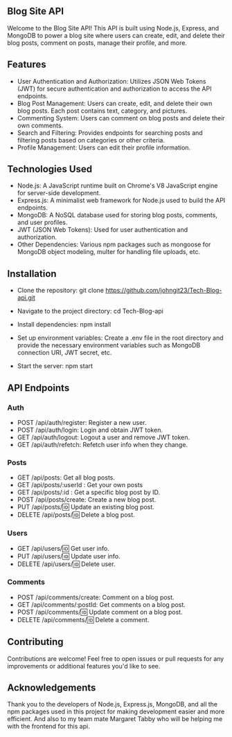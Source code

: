 ## Blog Site API

Welcome to the Blog Site API! This API is built using Node.js, Express, and MongoDB to power a blog site where users can create, edit, and delete their blog posts, comment on posts, manage their profile, and more.

## Features

- User Authentication and Authorization: Utilizes JSON Web Tokens (JWT) for secure authentication and authorization to access the API endpoints.
- Blog Post Management: Users can create, edit, and delete their own blog posts. Each post contains text, category, and pictures.
- Commenting System: Users can comment on blog posts and delete their own comments.
- Search and Filtering: Provides endpoints for searching posts and filtering posts based on categories or other criteria.
- Profile Management: Users can edit their profile information.

## Technologies Used

- Node.js: A JavaScript runtime built on Chrome's V8 JavaScript engine for server-side development.
- Express.js: A minimalist web framework for Node.js used to build the API endpoints.
- MongoDB: A NoSQL database used for storing blog posts, comments, and user profiles.
- JWT (JSON Web Tokens): Used for user authentication and authorization.
- Other Dependencies: Various npm packages such as mongoose for MongoDB object modeling, multer for handling file uploads, etc.

## Installation

- Clone the repository:
  git clone https://github.com/johngit23/Tech-Blog-api.git
- Navigate to the project directory:
  cd Tech-Blog-api
- Install dependencies:
  npm install
- Set up environment variables:
  Create a .env file in the root directory and provide the necessary environment variables such as MongoDB connection URI, JWT secret, etc.

- Start the server:
  npm start

## API Endpoints

### Auth

- POST /api/auth/register: Register a new user.
- POST /api/auth/login: Login and obtain JWT token.
- GET /api/auth/logout: Logout a user and remove JWT token.
- GET /api/auth/refetch: Refetch user info when they change.

### Posts

- GET /api/posts: Get all blog posts.
- GET /api/posts/:userId : Get your own posts
- GET /api/posts/:id : Get a specific blog post by ID.
- POST /api/posts/create: Create a new blog post.
- PUT /api/posts/:id: Update an existing blog post.
- DELETE /api/posts/:id: Delete a blog post.

### Users

- GET /api/users/:id: Get user info.
- PUT /api/users/:id: Update user info.
- DELETE /api/users/:id: Delete user.

### Comments

- POST /api/comments/create: Comment on a blog post.
- GET /api/comments/:postId: Get comments on a blog post.
- POST /api/comments/:id: Update comment on a blog post.
- DELETE /api/comments/:id: Delete a comment.

## Contributing

Contributions are welcome! Feel free to open issues or pull requests for any improvements or additional features you'd like to see.

## Acknowledgements

Thank you to the developers of Node.js, Express.js, MongoDB, and all the npm packages used in this project for making development easier and more efficient. And also to my team mate Margaret Tabby who will be helping me with the frontend for this api.

